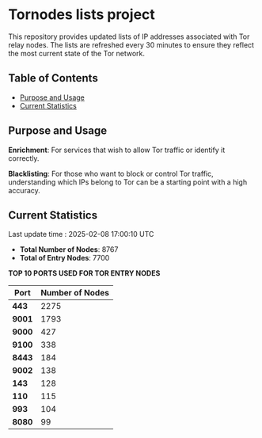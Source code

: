 # Tornodes lists project

This repository provides updated lists of IP addresses associated with Tor relay nodes. The lists are refreshed every 30 minutes to ensure they reflect the most current state of the Tor network.

## Table of Contents

- [Purpose and Usage](#purpose-and-usage)
- [Current Statistics](#current-statistics)


## Purpose and Usage

**Enrichment**: For services that wish to allow Tor traffic or identify it correctly.

**Blacklisting**: For those who want to block or control Tor traffic, understanding which IPs belong to Tor can be a starting point with a high accuracy.

## Current Statistics

Last update time : 2025-02-08 17:00:10 UTC

- **Total Number of Nodes**: 8767
- **Total of Entry Nodes**: 7700

**TOP 10 PORTS USED FOR TOR ENTRY NODES**

| **Port** | **Number of Nodes** |
|------|-----------------|
| **443**   | 2275  |
| **9001**   | 1793  |
| **9000**   | 427  |
| **9100**   | 338  |
| **8443**   | 184  |
| **9002**   | 138  |
| **143**   | 128  |
| **110**   | 115  |
| **993**   | 104  |
| **8080**   | 99  |

